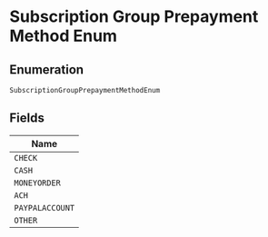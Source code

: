 
# Subscription Group Prepayment Method Enum

## Enumeration

`SubscriptionGroupPrepaymentMethodEnum`

## Fields

| Name |
|  --- |
| `CHECK` |
| `CASH` |
| `MONEYORDER` |
| `ACH` |
| `PAYPALACCOUNT` |
| `OTHER` |

